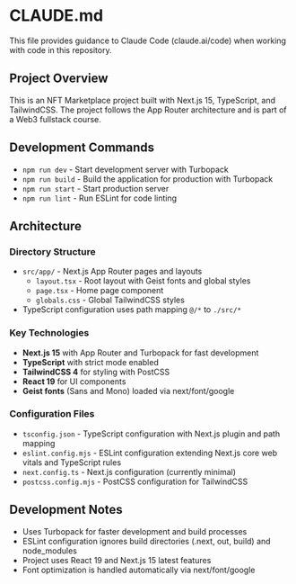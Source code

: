 # CLAUDE.md

This file provides guidance to Claude Code (claude.ai/code) when working with code in this repository.

## Project Overview

This is an NFT Marketplace project built with Next.js 15, TypeScript, and TailwindCSS. The project follows the App Router architecture and is part of a Web3 fullstack course.

## Development Commands

- `npm run dev` - Start development server with Turbopack
- `npm run build` - Build the application for production with Turbopack  
- `npm run start` - Start production server
- `npm run lint` - Run ESLint for code linting

## Architecture

### Directory Structure
- `src/app/` - Next.js App Router pages and layouts
  - `layout.tsx` - Root layout with Geist fonts and global styles
  - `page.tsx` - Home page component
  - `globals.css` - Global TailwindCSS styles
- TypeScript configuration uses path mapping `@/*` to `./src/*`

### Key Technologies
- **Next.js 15** with App Router and Turbopack for fast development
- **TypeScript** with strict mode enabled
- **TailwindCSS 4** for styling with PostCSS
- **React 19** for UI components
- **Geist fonts** (Sans and Mono) loaded via next/font/google

### Configuration Files
- `tsconfig.json` - TypeScript configuration with Next.js plugin and path mapping
- `eslint.config.mjs` - ESLint configuration extending Next.js core web vitals and TypeScript rules
- `next.config.ts` - Next.js configuration (currently minimal)
- `postcss.config.mjs` - PostCSS configuration for TailwindCSS

## Development Notes

- Uses Turbopack for faster development and build processes
- ESLint configuration ignores build directories (.next, out, build) and node_modules
- Project uses React 19 and Next.js 15 latest features
- Font optimization is handled automatically via next/font/google